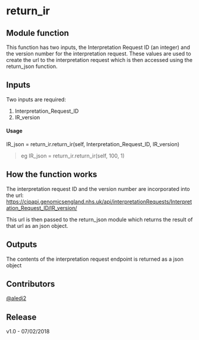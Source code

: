 ---
---
# return_ir
## Module function
This function has two inputs, the Interpretation Request ID (an integer) and the version number for the interpretation request. These values are used to create the url to the interpretation request which is then accessed using the return_json function.


## Inputs
Two inputs are required:
1. Interpretation_Request_ID
2. IR_version
 

#### Usage 
IR_json = return_ir.return_ir(self, Interpretation_Request_ID, IR_version)
> eg IR_json = return_ir.return_ir(self, 100, 1)

## How the function works 
The interpretation request ID and the version number are incorporated into the url: https://cipapi.genomicsengland.nhs.uk/api/interpretationRequests/Interpretation_Request_ID/IR_version/

This url is then passed to the return_json module which returns the result of that url as an json object.

## Outputs
The contents of the interpretation request endpoint is returned as a json object

## Contributors
[@aledj2](https://github.com/aledj2)

## Release
v1.0 - 07/02/2018
